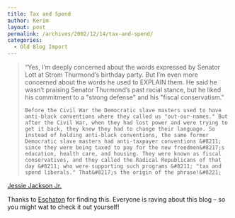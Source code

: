 ```yaml
---
title: Tax and Spend
author: Kerim
layout: post
permalink: /archives/2002/12/14/tax-and-spend/
categories:
  - Old Blog Import
---
```


>   &#8220;Yes, I&#8217;m deeply concerned about the words expressed by Senator Lott at Strom Thurmond&#8217;s birthday party. But I&#8217;m even more concerned about the words he used to EXPLAIN them. He said he wasn&#8217;t praising Senator Thurmond&#8217;s past racial stance, but he liked his commitment to a "strong defense" and his "fiscal conservatism." 
>   
>   
>     Before the Civil War the Democratic slave masters used to have anti-black conventions where they called us "out-our-names." But after the Civil War, when they had lost power and were trying to get it back, they knew they had to change their language. So instead of holding anti-black conventions, the same former Democratic slave masters had anti-taxpayer conventions &#8211; since they were being taxed to pay for the new freedmen&#8217;s education, health care, and housing. They were known as fiscal conservatives, and they called the Radical Republicans of that day &#8211; who were supporting such programs &#8211; "tax and spend liberals." That&#8217;s the origin of the phrase!&#8221;
>   


<a href="http://jessejacksonjr.org/issues/i1214026434.html" onclick="_gaq.push(['_trackEvent', 'outbound-article', 'http://jessejacksonjr.org/issues/i1214026434.html', 'Jessie Jackson Jr.']);" >Jessie Jackson Jr.</a>

Thanks to <a href="http://atrios.blogspot.com/2002_12_08_atrios_archive.html#90053008" onclick="_gaq.push(['_trackEvent', 'outbound-article', 'http://atrios.blogspot.com/2002_12_08_atrios_archive.html#90053008', 'Eschaton']);" >Eschaton</a> for finding this. Everyone is raving about this blog &#8211; so you might wat to check it out yourself!

